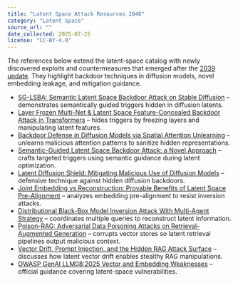 ```yaml
---
title: "Latent Space Attack Resources 2040"
category: "Latent Space"
source_url: ""
date_collected: 2025-07-25
license: "CC-BY-4.0"
---
```


The references below extend the latent-space catalog with newly discovered exploits and countermeasures that emerged after the [2039 update](latent-space-resources-2039.md).
They highlight backdoor techniques in diffusion models, novel embedding leakage, and mitigation guidance.

- [SG-LSBA: Semantic Latent Space Backdoor Attack on Stable Diffusion](https://link.springer.com/chapter/10.1007/978-981-96-4509-1_8) – demonstrates semantically guided triggers hidden in diffusion latents.
- [Layer Frozen Multi-Net & Latent Space Feature-Concealed Backdoor Attack in Transformers](https://www.sciencedirect.com/science/article/pii/S0893608025003764) – hides triggers by freezing layers and manipulating latent features.
- [Backdoor Defense in Diffusion Models via Spatial Attention Unlearning](https://arxiv.org/abs/2504.18563) – unlearns malicious attention patterns to sanitize hidden representations.
- [Semantic-Guided Latent Space Backdoor Attack: a Novel Approach](https://easychair.org/publications/preprint/wfDd) – crafts targeted triggers using semantic guidance during latent optimization.
- [Latent Diffusion Shield: Mitigating Malicious Use of Diffusion Models](https://openaccess.thecvf.com/content/WACV2025W/SynRDinBAS/html/Phan_Latent_Diffusion_Shield_-_Mitigating_Malicious_Use_of_Diffusion_Models_WACVW_2025_paper.html) – defensive technique against hidden diffusion backdoors.
- [Joint Embedding vs Reconstruction: Provable Benefits of Latent Space Pre-Alignment](https://arxiv.org/abs/2505.12477) – analyzes embedding pre-alignment to resist inversion attacks.
- [Distributional Black-Box Model Inversion Attack With Multi-Agent Strategy](https://ieeexplore.ieee.org/document/10976441) – coordinates multiple queries to reconstruct latent information.
- [Poison-RAG: Adversarial Data Poisoning Attacks on Retrieval-Augmented Generation](https://arxiv.org/abs/2501.11759) – corrupts vector stores so latent retrieval pipelines output malicious context.
- [Vector Drift, Prompt Injection, and the Hidden RAG Attack Surface](https://securitysandman.com/2025/06/10/vector-drift-prompt-injection-and-the-hidden-ai-rag-attack-surface/) – discusses how latent vector drift enables stealthy RAG manipulations.
- [OWASP GenAI LLM08:2025 Vector and Embedding Weaknesses](https://genai.owasp.org/llmrisk/llm082025-vector-and-embedding-weaknesses/) – official guidance covering latent-space vulnerabilities.
